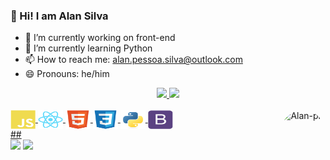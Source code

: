 ### 👋 Hi! I am Alan Silva

- 🔭 I’m currently working on front-end
- 🌱 I’m currently learning Python
- 📫 How to reach me: alan.pessoa.silva@outlook.com
- 😄 Pronouns: he/him

<div align="center">
  <a href="https://github.com/Alan-Pessoa-Silva">
  <img height="180em" src="https://github-readme-stats.vercel.app/api?username=Alan-Pessoa-Silva&show_icons=true&theme=tokyonight&include_all_commits=true&count_private=true"/>
  <img height="180em" src="https://github-readme-stats.vercel.app/api/top-langs/?username=Alan-Pessoa-Silva&layout=compact&langs_count=7&theme=tokyonight"/>
</div>  
<div style="display: inline_block"><br>
  <img align="center" alt="JavaScript" height="30" width="40" src="https://raw.githubusercontent.com/devicons/devicon/master/icons/javascript/javascript-plain.svg">
  <img align="center" alt="React" height="30" width="40" src="https://raw.githubusercontent.com/devicons/devicon/master/icons/react/react-original.svg">
  <img align="center" alt="HTML" height="30" width="40" src="https://raw.githubusercontent.com/devicons/devicon/master/icons/html5/html5-original.svg">
  <img align="center" alt="CSS" height="30" width="40" src="https://raw.githubusercontent.com/devicons/devicon/master/icons/css3/css3-original.svg">
  <img align="center" alt="Python" height="30" width="40" src="https://raw.githubusercontent.com/devicons/devicon/master/icons/python/python-original.svg">
  <img align="center" alt="Bootstrap" height="30" width="40" src="https://raw.githubusercontent.com/devicons/devicon/2ae2a900d2f041da66e950e4d48052658d850630/icons/bootstrap/bootstrap-plain.svg">
  <img align="right" alt="Alan-pic" height="150" style="border-radius:50px;" src="https://share-cdn.picrew.me/shareImg/org/202112/1393684_2Xp5KRFt.png">
</div> 
 ##
 <div> 
  <a href = "mailto:alan.pessoa.silva.02@gmail.com"><img src="https://img.shields.io/badge/-Gmail-%23333?style=for-the-badge&logo=gmail&logoColor=white" target="_blank"></a>
  <a href="https://www.linkedin.com/in/alan-pessoa-silva-2a4739228/" target="_blank"><img src="https://img.shields.io/badge/-LinkedIn-%230077B5?style=for-the-badge&logo=linkedin&logoColor=white" target="_blank"></a> 
</div>
